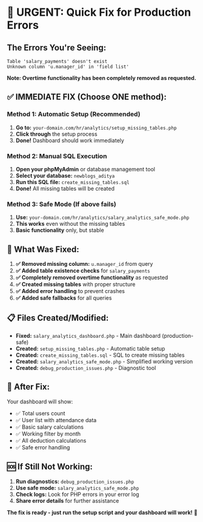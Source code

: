 # 🚨 URGENT: Quick Fix for Production Errors

## The Errors You're Seeing:
```
Table 'salary_payments' doesn't exist
Unknown column 'u.manager_id' in 'field list'
```

**Note: Overtime functionality has been completely removed as requested.**

## ✅ IMMEDIATE FIX (Choose ONE method):

### Method 1: Automatic Setup (Recommended)
1. **Go to:** `your-domain.com/hr/analytics/setup_missing_tables.php`
2. **Click through** the setup process
3. **Done!** Dashboard should work immediately

### Method 2: Manual SQL Execution
1. **Open your phpMyAdmin** or database management tool
2. **Select your database:** `newblogs_aditya`
3. **Run this SQL file:** `create_missing_tables.sql`
4. **Done!** All missing tables will be created

### Method 3: Safe Mode (If above fails)
1. **Use:** `your-domain.com/hr/analytics/salary_analytics_safe_mode.php`
2. **This works** even without the missing tables
3. **Basic functionality** only, but stable

## 🔧 What Was Fixed:

1. **✅ Removed missing column:** `u.manager_id` from query
2. **✅ Added table existence checks** for `salary_payments`
3. **✅ Completely removed overtime functionality** as requested
4. **✅ Created missing tables** with proper structure
5. **✅ Added error handling** to prevent crashes
6. **✅ Added safe fallbacks** for all queries

## 📋 Files Created/Modified:

- **Fixed:** `salary_analytics_dashboard.php` - Main dashboard (production-safe)
- **Created:** `setup_missing_tables.php` - Automatic table setup
- **Created:** `create_missing_tables.sql` - SQL to create missing tables
- **Created:** `salary_analytics_safe_mode.php` - Simplified working version
- **Created:** `debug_production_issues.php` - Diagnostic tool

## 🎯 After Fix:

Your dashboard will show:
- ✅ Total users count
- ✅ User list with attendance data  
- ✅ Basic salary calculations
- ✅ Working filter by month
- ✅ All deduction calculations
- ✅ Safe error handling

## 🆘 If Still Not Working:

1. **Run diagnostics:** `debug_production_issues.php`
2. **Use safe mode:** `salary_analytics_safe_mode.php`  
3. **Check logs:** Look for PHP errors in your error log
4. **Share error details** for further assistance

**The fix is ready - just run the setup script and your dashboard will work!** 🚀